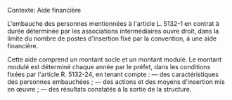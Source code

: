Contexte: Aide financière

L'embauche des personnes mentionnées à l'article L. 5132-1 en contrat à durée déterminée par les associations intermédiaires ouvre droit, dans la limite du nombre de postes d'insertion fixé par la convention, à une aide financière.

Cette aide comprend un montant socle et un montant modulé. Le montant modulé est déterminé chaque année par le préfet, dans les conditions fixées par l'article R. 5132-24, en tenant compte : — des caractéristiques des personnes embauchées ; — des actions et des moyens d'insertion mis en œuvre ; — des résultats constatés à la sortie de la structure.